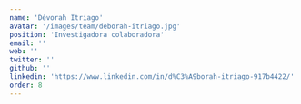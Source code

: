 ```yaml
---
name: 'Dévorah Itriago'
avatar: '/images/team/deborah-itriago.jpg'
position: 'Investigadora colaboradora'
email: ''
web: ''
twitter: ''
github: ''
linkedin: 'https://www.linkedin.com/in/d%C3%A9borah-itriago-917b4422/'
order: 8
---
```

